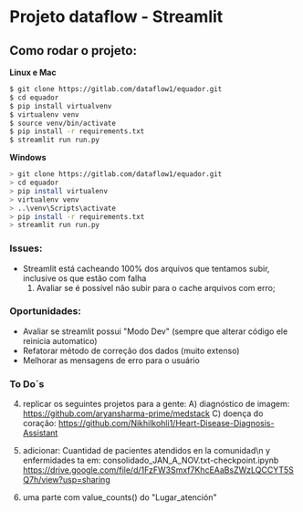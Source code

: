 # Projeto dataflow - Streamlit

## Como rodar o projeto:

**Linux e Mac**
```bash
$ git clone https://gitlab.com/dataflow1/equador.git
$ cd equador
$ pip install virtualvenv
$ virtualenv venv
$ source venv/bin/activate
$ pip install -r requirements.txt
$ streamlit run run.py
```

**Windows**
```bash
> git clone https://gitlab.com/dataflow1/equador.git
> cd equador
> pip install virtualenv
> virtualenv venv
> ..\venv\Scripts\activate
> pip install -r requirements.txt
> streamlit run run.py
```

### Issues:
* Streamlit está cacheando 100% dos arquivos que tentamos subir, inclusive os que estão com falha
    1. Avaliar se é possível não subir para o cache arquivos com erro;

### Oportunidades:
* Avaliar se streamlit possui "Modo Dev" (sempre que alterar código ele reinicia automatico)
* Refatorar método de correção dos dados (muito extenso)
* Melhorar as mensagens de erro para o usuário

### To Do´s
4. replicar os seguintes projetos para a gente: 
    A) diagnóstico de imagem: https://github.com/aryansharma-prime/medstack
    C) doença do coração: https://github.com/Nikhilkohli1/Heart-Disease-Diagnosis-Assistant

5. adicionar: Cuantidad de pacientes atendidos en la comunidad\n y enfermidades
ta em: consolidado_JAN_A_NOV.txt-checkpoint.ipynb
https://drive.google.com/file/d/1FzFW3Smxf7KhcEAaBsZWzLQCCYT5SQ7h/view?usp=sharing

6. uma parte com value_counts() do "Lugar_atención"